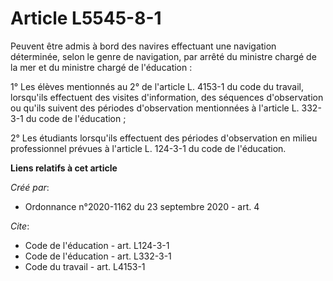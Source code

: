 # Article L5545-8-1

Peuvent être admis à bord des navires effectuant une navigation déterminée, selon le genre de navigation, par arrêté du
ministre chargé de la mer et du ministre chargé de l'éducation :

1° Les élèves mentionnés au 2° de l'article L. 4153-1 du code du travail, lorsqu'ils effectuent des visites d'information,
des séquences d'observation ou qu'ils suivent des périodes d'observation mentionnées à l'article L. 332-3-1 du code de
l'éducation ;

2° Les étudiants lorsqu'ils effectuent des périodes d'observation en milieu professionnel prévues à l'article L. 124-3-1 du
code de l'éducation.

**Liens relatifs à cet article**

_Créé par_:

  - Ordonnance n°2020-1162 du 23 septembre 2020 - art. 4

_Cite_:

  - Code de l'éducation - art. L124-3-1
  - Code de l'éducation - art. L332-3-1
  - Code du travail - art. L4153-1
